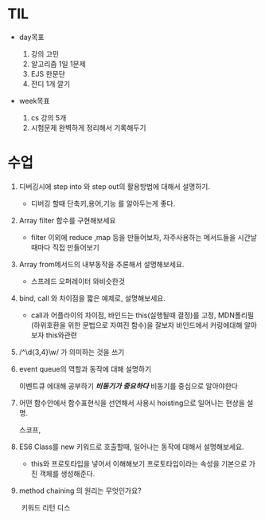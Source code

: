 # TIL

- day목표
  1. 강의 고민
  2. 알고리즘 1일 1문제
  3. EJS 한문단
  4. 잔디 1개 깔기

- week목표
  1. cs 강의 5개
  2. 시험문제 완벽하게 정리해서 기록해두기

# 수업

1. 디버깅시에 step into 와 step out의 활용방법에 대해서 설명하기.

   - 디버깅 할때 단축키,용어,기능 를 알아두는게 좋다. 

2. Array filter 함수를 구현해보세요

   -  filter 이외에 reduce ,map 등을 만들어보자, 자주사용하는 메서드들을 시간날때마다 직접 만들어보기

3. Array from메서드의 내부동작을 추론해서 설명해보세요.

   - 스프레드 오퍼레이터 와비슷한것

4. bind, call 와 차이점을 짧은 예제로, 설명해보세요.

   - call과 어플라이의 차이점, 바인드는 this(실행될때 결정)를 고정, MDN폴리필(하위호환을 위한 문법으로 자여진 함수)을 잘보자 바인드에서 커링에대해 알아보자 this와관련

5. /^\d{3,4}\w/ 가 의미하는 것을 쓰기

6. event queue의 역할과 동작에 대해 설명하기

   이벤트큐 에대해 공부하기 ***비동기가 중요하다*** 비동기를 중심으로 알아야한다

7. 어떤 함수안에서 함수표현식을 선언해서 사용시 hoisting으로 일어나는 현상을 설명.

   스코프,

8. ES6 Class를 new 키워드로 호출할때, 일어나는 동작에 대해서 설명해보세요.

   - this와 프로토타입을 넣어서 이해해보기 프로토타입이라는 속성을 기본으로 가진 객체를 생성해준다.

9. method chaining 의 원리는 무엇인가요?

   ​	키워드 리턴 디스
